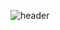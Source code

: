 ![header](https://capsule-render.vercel.app/api?type=transparent&color=auto&height=300&section=header&text=Dongheon's%20Github&fontSize=90)

